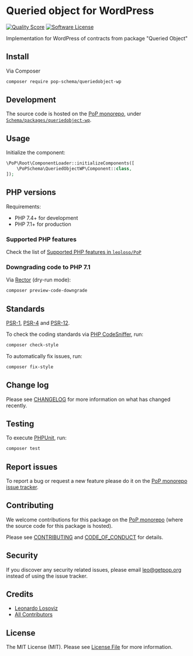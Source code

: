 # Queried object for WordPress

<!-- [![Build Status][ico-travis]][link-travis] -->
[![Quality Score][ico-code-quality]][link-code-quality]
[![Software License][ico-license]](LICENSE.md)

<!--
[![Latest Version on Packagist][ico-version]][link-packagist]
[![Coverage Status][ico-scrutinizer]][link-scrutinizer]
[![Total Downloads][ico-downloads]][link-downloads]
-->

Implementation for WordPress of contracts from package "Queried Object"

## Install

Via Composer

``` bash
composer require pop-schema/queriedobject-wp
```

## Development

The source code is hosted on the [PoP monorepo](https://github.com/leoloso/PoP), under [`Schema/packages/queriedobject-wp`](https://github.com/leoloso/PoP/tree/master/layers/Schema/packages/queriedobject-wp).

## Usage

Initialize the component:

``` php
\PoP\Root\ComponentLoader::initializeComponents([
    \PoPSchema\QueriedObjectWP\Component::class,
]);
```

## PHP versions

Requirements:

- PHP 7.4+ for development
- PHP 7.1+ for production

### Supported PHP features

Check the list of [Supported PHP features in `leoloso/PoP`](https://github.com/leoloso/PoP/#supported-php-features)

### Downgrading code to PHP 7.1

Via [Rector](https://github.com/rectorphp/rector) (dry-run mode):

```bash
composer preview-code-downgrade
```

## Standards

[PSR-1](https://www.php-fig.org/psr/psr-1), [PSR-4](https://www.php-fig.org/psr/psr-4) and [PSR-12](https://www.php-fig.org/psr/psr-12).

To check the coding standards via [PHP CodeSniffer](https://github.com/squizlabs/PHP_CodeSniffer), run:

``` bash
composer check-style
```

To automatically fix issues, run:

``` bash
composer fix-style
```

## Change log

Please see [CHANGELOG](CHANGELOG.md) for more information on what has changed recently.

## Testing

To execute [PHPUnit](https://phpunit.de/), run:

``` bash
composer test
```

## Report issues

To report a bug or request a new feature please do it on the [PoP monorepo issue tracker](https://github.com/leoloso/PoP/issues).

## Contributing

We welcome contributions for this package on the [PoP monorepo](https://github.com/leoloso/PoP) (where the source code for this package is hosted).

Please see [CONTRIBUTING](CONTRIBUTING.md) and [CODE_OF_CONDUCT](CODE_OF_CONDUCT.md) for details.

## Security

If you discover any security related issues, please email leo@getpop.org instead of using the issue tracker.

## Credits

- [Leonardo Losoviz][link-author]
- [All Contributors][link-contributors]

## License

The MIT License (MIT). Please see [License File](LICENSE.md) for more information.

[ico-version]: https://img.shields.io/packagist/v/pop-schema/queriedobject-wp.svg?style=flat-square
[ico-license]: https://img.shields.io/badge/license-MIT-brightgreen.svg?style=flat-square
[ico-travis]: https://img.shields.io/travis/pop-schema/queriedobject-wp/master.svg?style=flat-square
[ico-scrutinizer]: https://img.shields.io/scrutinizer/coverage/g/pop-schema/queriedobject-wp.svg?style=flat-square
[ico-code-quality]: https://img.shields.io/scrutinizer/g/pop-schema/queriedobject-wp.svg?style=flat-square
[ico-downloads]: https://img.shields.io/packagist/dt/pop-schema/queriedobject-wp.svg?style=flat-square

[link-packagist]: https://packagist.org/packages/pop-schema/queriedobject-wp
[link-travis]: https://travis-ci.org/pop-schema/queriedobject-wp
[link-scrutinizer]: https://scrutinizer-ci.com/g/pop-schema/queriedobject-wp/code-structure
[link-code-quality]: https://scrutinizer-ci.com/g/pop-schema/queriedobject-wp
[link-downloads]: https://packagist.org/packages/pop-schema/queriedobject-wp
[link-author]: https://github.com/leoloso
[link-contributors]: ../../../../../../contributors

